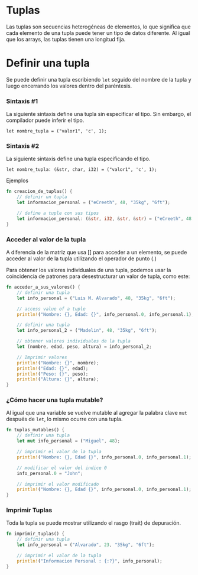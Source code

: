 # Tuplas

Las tuplas son secuencias heterogéneas de elementos, lo que significa que cada
elemento de una tupla puede tener un tipo de datos diferente. Al igual que los
arrays, las tuplas tienen una longitud fija.

# Definir una tupla

Se puede definir una tupla escribiendo `let` seguido del nombre de la tupla y luego
encerrando los valores dentro del paréntesis.

### Sintaxis #1

La siguiente sintaxis define una tupla sin especificar el tipo. Sin embargo, el
compilador puede inferir el tipo.

```
let nombre_tupla = ("valor1", 'c', 1);
```

### Sintaxis #2

La siguiente sintaxis define una tupla especificando el tipo.

```
let nombre_tupla: (&str, char, i32) = ("valor1", 'c', 1);
```

Ejemplos

```rust
fn creacion_de_tuplas() {
    // definir un tupla
    let informacion_personal = ("eCreeth", 48, "35kg", "6ft");

    // define a tuple con sus tipos
    let informacion_personal: (&str, i32, &str, &str) = ("eCreeth", 48, "35kg", "6ft");
}
```

### Acceder al valor de la tupla

A diferencia de la matriz que usa [] para acceder a un elemento, se puede acceder
al valor de la tupla utilizando el operador de punto (.)

Para obtener los valores individuales de una tupla, podemos usar la coincidencia
de patrones para desestructurar un valor de tupla, como este:

```rust
fn acceder_a_sus_valores() {
    // definir una tupla
    let info_personal = ("Luis M. Alvarado", 48, "35kg", "6ft");

    // access value of a tuple
    println!("Nombre: {}, Edad: {}", info_personal.0, info_personal.1);

    // definir una tupla
    let info_personal_2 = ("Madelin", 48, "35kg", "6ft");

    // obtener valores individuales de la tupla
    let (nombre, edad, peso, altura) = info_personal_2;

    // Imprimir valores
    println!("Nombre: {}", nombre);
    println!("Edad: {}", edad);
    println!("Peso: {}", peso);
    println!("Altura: {}", altura);
}
```

### ¿Cómo hacer una tupla mutable?

Al igual que una variable se vuelve mutable al agregar la palabra clave `mut`
después de `let`, lo mismo ocurre con una tupla.

```rust
fn tuplas_mutables() {
    // definir una tupla
    let mut info_personal = ("Miguel", 48);

    // imprimir el valor de la tupla
    println!("Nombre: {}, Edad {}", info_personal.0, info_personal.1);

    // modificar el valor del indice 0
    info_personal.0 = "John";

    // imprimir el valor modificado
    println!("Nombre: {}, Edad {}", info_personal.0, info_personal.1);
}
```

### Imprimir Tuplas

Toda la tupla se puede mostrar utilizando el rasgo (trait) de depuración.

```rust
fn imprimir_tuplas() {
    // definir una tupla
    let info_personal = ("Alvarado", 23, "35kg", "6ft");

    // imprimir el valor de la tupla
    println!("Informacion Personal : {:?}", info_personal);
}
```
